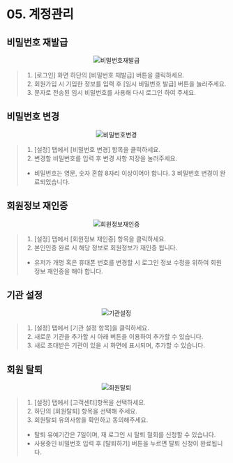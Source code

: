 # 05. 계정관리
## 비밀번호 재발급

<p align = "center">
<img  alt="비밀번호재발급" src="https://github.com/user-attachments/assets/4d7a1878-134c-48c9-abe1-68d1c17e10ac">
<p/>

>1. [로그인] 화면 하단의 [비밀번호 재발급] 버튼을 클릭하세요.
>2. 회원가입 시 기입한 정보를  입력 후 [임시 비밀번호 발급] 버튼을 눌러주세요.
>3. 문자로 전송된 임시 비밀번호를 사용해 다시 로그인 하여 주세요.

## 비밀번호 변경

<p align = "center">
<img  alt="비밀번호변경" src="https://github.com/user-attachments/assets/6d33a830-5b54-4d54-a631-3831cfdea94b">
<p/>

>1. [설정] 탭에서 [비밀번호 변경] 항목을 클릭하세요.
>2. 변경할 비밀번호를 입력 후 변경 사항 저장을 눌러주세요.
> * 비밀번호는 영문, 숫자 혼합 8자리 이상이어야 합니다.
>3 비밀번호 변경이 완료되었습니다.

## 회원정보 재인증

<p align = "center">
<img  alt="회원정보재인증" src="https://github.com/user-attachments/assets/17810ae3-513d-4f99-b965-5a4f2c2a77f7">
<p/>

>1. [설정] 탭에서 [회원정보 재인증] 항목을 클릭하세요.
>2. 본인인증 완료 시 해당 정보로 회원정보가 재인증 됩니다.
> * 유저가 개명 혹은 휴대폰 번호를 변경할 시 로그인 정보 수정을 위하여 회원정보 재인증을 해야 합니다.

## 기관 설정

<p align = "center">
<img  alt="기관설정" src="https://github.com/user-attachments/assets/eceee1c3-70b0-46d2-80a5-bca8da671119">
<p/>

>1. [설정] 탭에서 [기관 설정 항목]을 클릭하세요.
>2. 새로운 기관을 추가할 시 아래 버튼을 이용하여 추가할 수 있습니다.
>3. 새로 초대받은 기관이 있을 시 화면에 표시되며, 추가할 수 있습니다.

## 회원 탈퇴

<p align = "center">
<img  alt="회원탈퇴" src="https://github.com/user-attachments/assets/49d756dd-413a-4d7b-b10b-148c82094b58">
<p/>

>1. [설정] 탭에서 [고객센터]항목을 선택하세요.
>2. 하단의 [회원탈퇴] 항목을 선택해 주세요.
>3. 회원탈퇴 유의사항을 확인하고 동의해주세요.
> * 탈퇴 유예기간은 7일이며, 재 로그인 시 탈퇴 철회를 신청할 수 있습니다.
> * 사용중인 비밀번호 입력 후 [탈퇴하기] 버튼을 누르면 탈퇴 신청이 완료됩니다.
